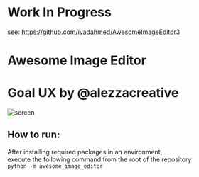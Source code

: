 # Work In Progress
see: https://github.com/iyadahmed/AwesomeImageEditor3
# Awesome Image Editor

# Goal UX by @alezzacreative
![screen](https://raw.githubusercontent.com/iyadahmed/Awesome-Image-Editor-2/master/awesome_screenshot.png)

## How to run:
After installing required packages in an environment,  
execute the following command from the root of the repository  
`python -m awesome_image_editor`

